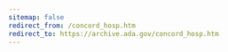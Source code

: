 ```yaml
---
sitemap: false 
redirect_from: /concord_hosp.htm 
redirect_to: https://archive.ada.gov/concord_hosp.htm 
---
```

